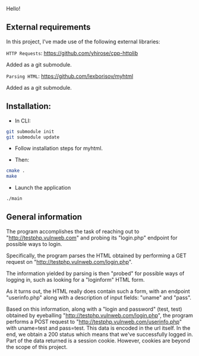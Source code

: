 Hello!

## External requirements
In this project, I've made use of the following external libraries:

`HTTP Requests`: https://github.com/yhirose/cpp-httplib

Added as a git submodule.

`Parsing HTML`: https://github.com/lexborisov/myhtml 

Added as a git submodule.


## Installation:
- In CLI:
```bash
git submodule init
git submodule update
```

- Follow installation steps for myhtml.

- Then:
```bash
cmake .
make
```

- Launch the application
```bash
./main
```

## General information
The program accomplishes the task of reaching out to "http://testphp.vulnweb.com" and probing its "login.php" endpoint for possible ways to login.

Specifically, the program parses the HTML obtained by performing a GET request on "http://testphp.vulnweb.com/login.php". 

The information yielded by parsing is then "probed" for possible ways of logging in, such as looking for a "loginform" HTML form.

As it turns out, the HTML really does contain such a form, with an endpoint "userinfo.php" along with a description of input fields: "uname" and "pass".

Based on this information, along with a "login and password" (test, test) obtained by eyeballing "http://testphp.vulnweb.com/login.php", the program performs a POST request to "http://testphp.vulnweb.com/userinfo.php" with uname=test and pass=test. This data is encoded in the url itself. In the end, we obtain a 200 status which means that we've successfully logged in. Part of the data returned is a session cookie. However, cookies are beyond the scope of this project. 